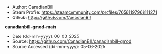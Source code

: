 - Author: CanadianBill
- Steam Profile: https://steamcommunity.com/profiles/76561197968111271
- Github: https://github.com/CanadianBill

**canadianbill-gmod-main**
- Date (dd-mm-yyyy): 08-03-2025
- Source: https://github.com/CanadianBill/canadianbill-gmod
- Source Accessed (dd-mm-yyyy): 05-06-2025
